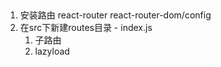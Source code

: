## 
1. 安装路由 react-router react-router-dom/config
2. 在src下新建routes目录 - index.js 
   1. 子路由
   2. lazyload